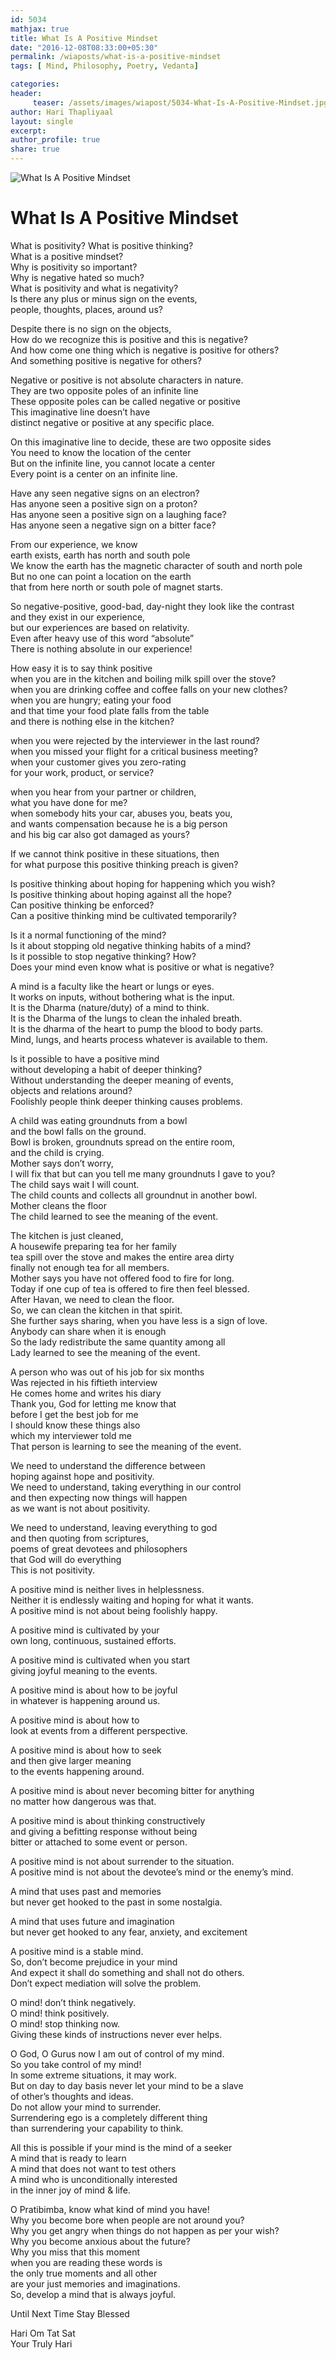 ```yaml
--- 
id: 5034
mathjax: true  
title: What Is A Positive Mindset
date: "2016-12-08T08:33:00+05:30"
permalink: /wiaposts/what-is-a-positive-mindset
tags: [ Mind, Philosophy, Poetry, Vedanta]    

categories: 
header:
     teaser: /assets/images/wiapost/5034-What-Is-A-Positive-Mindset.jpg
author: Hari Thapliyaal 
layout: single
excerpt:  
author_profile: true 
share: true 
---
```


![What Is A Positive Mindset](/assets/images/wiapost/5034-What-Is-A-Positive-Mindset.jpg)     
   
# What Is A Positive Mindset
    
What is positivity? What is positive thinking?     
What is a positive mindset?     
Why is positivity so important?     
Why is negative hated so much?     
What is positivity and what is negativity?     
Is there any plus or minus sign on the events,     
people, thoughts, places, around us?    
    
Despite there is no sign on the objects,     
How do we recognize this is positive and this is negative?     
And how come one thing which is negative is positive for others?     
And something positive is negative for others?    
    
Negative or positive is not absolute characters in nature.     
They are two opposite poles of an infinite line     
These opposite poles can be called negative or positive     
This imaginative line doesn’t have     
distinct negative or positive at any specific place.    
    
On this imaginative line to decide, these are two opposite sides     
You need to know the location of the center     
But on the infinite line, you cannot locate a center     
Every point is a center on an infinite line.    
    
Have any seen negative signs on an electron?     
Has anyone seen a positive sign on a proton?     
Has anyone seen a positive sign on a laughing face?     
Has anyone seen a negative sign on a bitter face?    
    
From our experience, we know     
earth exists, earth has north and south pole     
We know the earth has the magnetic character of south and north pole     
But no one can point a location on the earth     
that from here north or south pole of magnet starts.    
    
So negative-positive, good-bad, day-night they look like the contrast     
and they exist in our experience,     
but our experiences are based on relativity.     
Even after heavy use of this word “absolute”     
There is nothing absolute in our experience!    
    
How easy it is to say think positive     
when you are in the kitchen and boiling milk spill over the stove?     
when you are drinking coffee and coffee falls on your new clothes?     
when you are hungry; eating your food     
and that time your food plate falls from the table     
and there is nothing else in the kitchen?    
    
when you were rejected by the interviewer in the last round?     
when you missed your flight for a critical business meeting?     
when your customer gives you zero-rating     
for your work, product, or service?    
    
when you hear from your partner or children,     
what you have done for me?     
when somebody hits your car, abuses you, beats you,     
and wants compensation because he is a big person     
and his big car also got damaged as yours?    
    
If we cannot think positive in these situations, then     
for what purpose this positive thinking preach is given?    
    
Is positive thinking about hoping for happening which you wish?     
Is positive thinking about hoping against all the hope?     
Can positive thinking be enforced?     
Can a positive thinking mind be cultivated temporarily?    
    
Is it a normal functioning of the mind?     
Is it about stopping old negative thinking habits of a mind?     
Is it possible to stop negative thinking? How?     
Does your mind even know what is positive or what is negative?    
    
A mind is a faculty like the heart or lungs or eyes.     
It works on inputs, without bothering what is the input.     
It is the Dharma (nature/duty) of a mind to think.     
It is the Dharma of the lungs to clean the inhaled breath.     
It is the dharma of the heart to pump the blood to body parts.     
Mind, lungs, and hearts process whatever is available to them.    
    
Is it possible to have a positive mind     
without developing a habit of deeper thinking?     
Without understanding the deeper meaning of events,     
objects and relations around?     
Foolishly people think deeper thinking causes problems.    
    
A child was eating groundnuts from a bowl     
and the bowl falls on the ground.     
Bowl is broken, groundnuts spread on the entire room,     
and the child is crying.     
Mother says don’t worry,     
I will fix that but can you tell me many groundnuts I gave to you?     
The child says wait I will count.     
The child counts and collects all groundnut in another bowl.     
Mother cleans the floor     
The child learned to see the meaning of the event.    
    
The kitchen is just cleaned,     
A housewife preparing tea for her family     
tea spill over the stove and makes the entire area dirty     
finally not enough tea for all members.     
Mother says you have not offered food to fire for long.     
Today if one cup of tea is offered to fire then feel blessed.     
After Havan, we need to clean the floor.     
So, we can clean the kitchen in that spirit.     
She further says sharing, when you have less is a sign of love.     
Anybody can share when it is enough     
So the lady redistribute the same quantity among all     
Lady learned to see the meaning of the event.    
    
A person who was out of his job for six months     
Was rejected in his fiftieth interview     
He comes home and writes his diary     
Thank you, God for letting me know that     
before I get the best job for me     
I should know these things also     
which my interviewer told me     
That person is learning to see the meaning of the event.    
    
We need to understand the difference between     
hoping against hope and positivity.     
We need to understand, taking everything in our control     
and then expecting now things will happen     
as we want is not about positivity.    
    
We need to understand, leaving everything to god     
and then quoting from scriptures,     
poems of great devotees and philosophers     
that God will do everything     
This is not positivity.    
    
A positive mind is neither lives in helplessness.     
Neither it is endlessly waiting and hoping for what it wants.     
A positive mind is not about being foolishly happy.    
    
A positive mind is cultivated by your     
own long, continuous, sustained efforts.    
    
A positive mind is cultivated when you start     
giving joyful meaning to the events.    
    
A positive mind is about how to be joyful     
in whatever is happening around us.    
    
A positive mind is about how to     
look at events from a different perspective.    
    
A positive mind is about how to seek     
and then give larger meaning     
to the events happening around.    
    
A positive mind is about never becoming bitter for anything     
no matter how dangerous was that.    
    
A positive mind is about thinking constructively     
and giving a befitting response without being     
bitter or attached to some event or person.    
    
A positive mind is not about surrender to the situation.     
A positive mind is not about the devotee’s mind or the enemy’s mind.    
    
A mind that uses past and memories     
but never get hooked to the past in some nostalgia.    
    
A mind that uses future and imagination     
but never get hooked to any fear, anxiety, and excitement    
    
A positive mind is a stable mind.     
So, don’t become prejudice in your mind     
And expect it shall do something and shall not do others.     
Don’t expect mediation will solve the problem.    
    
O mind! don’t think negatively.     
O mind! think positively.     
O mind! stop thinking now.     
Giving these kinds of instructions never ever helps.    
    
O God, O Gurus now I am out of control of my mind.     
So you take control of my mind!     
In some extreme situations, it may work.     
But on day to day basis never let your mind to be a slave     
of other’s thoughts and ideas.     
Do not allow your mind to surrender.     
Surrendering ego is a completely different thing     
than surrendering your capability to think.    
    
All this is possible if your mind is the mind of a seeker     
A mind that is ready to learn     
A mind that does not want to test others     
A mind who is unconditionally interested     
in the inner joy of mind &amp; life.    
    
O Pratibimba, know what kind of mind you have!     
Why you become bore when people are not around you?     
Why you get angry when things do not happen as per your wish?     
Why you become anxious about the future?     
Why you miss that this moment     
when you are reading these words is     
the only true moments and all other     
are your just memories and imaginations.     
So, develop a mind that is always joyful.    
    
Until Next Time Stay Blessed    
    
Hari Om Tat Sat     
Your Truly Hari    
    
